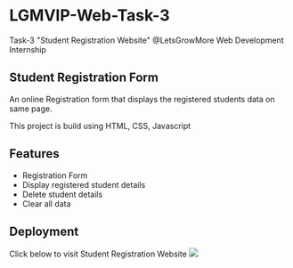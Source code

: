 # LGMVIP-Web-Task-3
Task-3 "Student Registration Website" @LetsGrowMore Web Development Internship

## Student Registration Form 
<p>An online Registration form that displays the registered students data on same page. </p>
<p>This project is build using HTML, CSS, Javascript</p>

## Features
<ul>
  <li>
      Registration Form 
  </li>
  <li>
    Display registered student details 
  </li>
  <li>
    Delete student details
  </li>
  <li>
    Clear all data
  </li>
</ul>

## Deployment
Click below to visit Student Registration Website 
<a href=""><img src="https://github.com/palakk4563/LGMVIP-Web-Task-3/assets/116274445/31a0872a-69a1-4527-be45-8eb77497bc80"></a>
